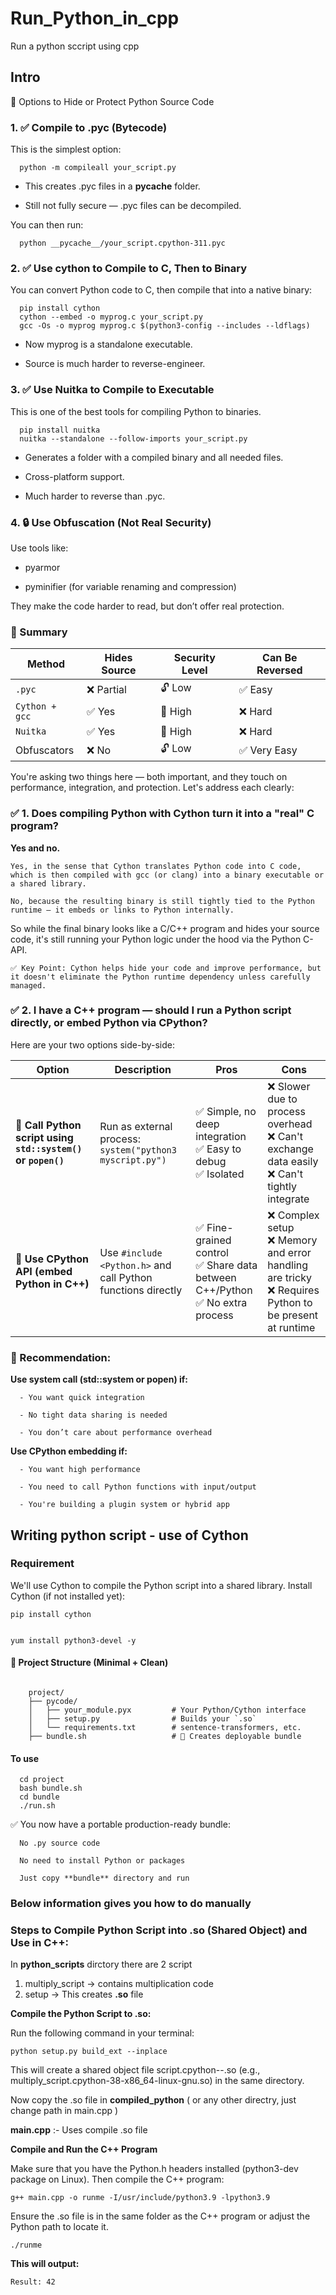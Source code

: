 # Run_Python_in_cpp
Run a python sccript using cpp


## Intro

🔐 Options to Hide or Protect Python Source Code

### 1. ✅ Compile to .pyc (Bytecode)

  This is the simplest option:
  
  ```
    python -m compileall your_script.py
  ```

  - This creates .pyc files in a __pycache__ folder.

  - Still not fully secure — .pyc files can be decompiled.
  
  You can then run:

  ```
    python __pycache__/your_script.cpython-311.pyc
  ```

### 2. ✅ Use cython to Compile to C, Then to Binary

  You can convert Python code to C, then compile that into a native binary:
  
      pip install cython
      cython --embed -o myprog.c your_script.py
      gcc -Os -o myprog myprog.c $(python3-config --includes --ldflags)
  
  - Now myprog is a standalone executable.

  - Source is much harder to reverse-engineer.

### 3. ✅ Use Nuitka to Compile to Executable

This is one of the best tools for compiling Python to binaries.

      pip install nuitka
      nuitka --standalone --follow-imports your_script.py

- Generates a folder with a compiled binary and all needed files.

- Cross-platform support.

- Much harder to reverse than .pyc.

### 4. 🔒 Use Obfuscation (Not Real Security)

Use tools like:

 - pyarmor

 - pyminifier (for variable renaming and compression)

They make the code harder to read, but don’t offer real protection.


### 🧠 Summary

| Method         | Hides Source | Security Level | Can Be Reversed |
| -------------- | ------------ | -------------- | --------------- |
| `.pyc`         | ❌ Partial    | 🔓 Low         | ✅ Easy          |
| `Cython + gcc` | ✅ Yes        | 🔐 High        | ❌ Hard          |
| `Nuitka`       | ✅ Yes        | 🔐 High        | ❌ Hard          |
| Obfuscators    | ❌ No         | 🔓 Low         | ✅ Very Easy     |


You're asking two things here — both important, and they touch on performance, integration, and protection. Let's address each clearly:
### ✅ 1. Does compiling Python with Cython turn it into a "real" C program?

**Yes and no.**

    Yes, in the sense that Cython translates Python code into C code, which is then compiled with gcc (or clang) into a binary executable or a shared library.

    No, because the resulting binary is still tightly tied to the Python runtime — it embeds or links to Python internally.

So while the final binary looks like a C/C++ program and hides your source code, it's still running your Python logic under the hood via the Python C-API.

    ✅ Key Point: Cython helps hide your code and improve performance, but it doesn't eliminate the Python runtime dependency unless carefully managed.

### ✅ 2. I have a C++ program — should I run a Python script directly, or embed Python via CPython?

Here are your two options side-by-side:

| Option                                                       | Description                                                  | Pros                                                                            | Cons                                                                                                    |
| ------------------------------------------------------------ | ------------------------------------------------------------ | ------------------------------------------------------------------------------- | ------------------------------------------------------------------------------------------------------- |
| 🧪 **Call Python script using `std::system()` or `popen()`** | Run as external process: `system("python3 myscript.py")`     | ✅ Simple, no deep integration<br>✅ Easy to debug<br>✅ Isolated                  | ❌ Slower due to process overhead<br>❌ Can't exchange data easily<br>❌ Can't tightly integrate           |
| 🧬 **Use CPython API (embed Python in C++)**                 | Use `#include <Python.h>` and call Python functions directly | ✅ Fine-grained control<br>✅ Share data between C++/Python<br>✅ No extra process | ❌ Complex setup<br>❌ Memory and error handling are tricky<br>❌ Requires Python to be present at runtime |


### 🚀 Recommendation:

  **Use system call (std::system or popen) if:**

      - You want quick integration

      - No tight data sharing is needed

      - You don’t care about performance overhead

   **Use CPython embedding if:**

      - You want high performance

      - You need to call Python functions with input/output

      - You're building a plugin system or hybrid app


## Writing python script - use of Cython

### Requirement
We'll use Cython to compile the Python script into a shared library.
Install Cython (if not installed yet):
```
pip install cython


yum install python3-devel -y
```

#### 🔄 Project Structure (Minimal + Clean)

```

    project/
    ├── pycode/
    │   ├── your_module.pyx         # Your Python/Cython interface
    │   ├── setup.py                # Builds your `.so`
    │   └── requirements.txt        # sentence-transformers, etc.
    ├── bundle.sh                   # 🔧 Creates deployable bundle

```

#### To use

```
  cd project
  bash bundle.sh
  cd bundle
  ./run.sh
```

✅ You now have a portable production-ready bundle:

      No .py source code
  
      No need to install Python or packages
  
      Just copy **bundle** directory and run
    


### Below information gives you how to do manually 


### Steps to Compile Python Script into .so (Shared Object) and Use in C++:

In **python_scripts** dirctory there are 2 script
1. multiply_script -> contains multiplication code
2. setup -> This creates **.so** file


**Compile the Python Script to .so:**

Run the following command in your terminal:

```
python setup.py build_ext --inplace
```

This will create a shared object file script.cpython-<version>-<platform>.so (e.g., multiply_script.cpython-38-x86_64-linux-gnu.so) in the same directory.

Now copy the .so file in **compiled_python** ( or any other directry, just change path in main.cpp ) 


**main.cpp** :- Uses compile .so file

**Compile and Run the C++ Program**

Make sure that you have the Python.h headers installed (python3-dev package on Linux). Then compile the C++ program:

```
g++ main.cpp -o runme -I/usr/include/python3.9 -lpython3.9
```

Ensure the .so file is in the same folder as the C++ program or adjust the Python path to locate it.

```
./runme
```

**This will output:**

```
Result: 42
```
